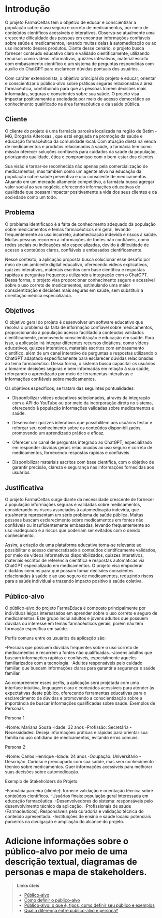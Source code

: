 # Introdução

O projeto FarmaCeltas tem o objetivo de educar e conscientizar a população sobre o uso seguro e correto de medicamentos, por meio de conteúdos científicos acessíveis e interativos. Observa-se atualmente uma crescente dificuldade das pessoas em encontrar informações confiáveis sobre saúde e medicamentos, levando muitas delas à automedicação ou ao uso incorreto desses produtos. Diante desse cenário, o projeto busca fornecer conteúdo educativo claro e validado cientificamente, utilizando recursos como vídeos informativos, quizzes interativos, material escrito com embasamento científico e um sistema de perguntas respondidas com auxílio do ChatGPT para esclarecer dúvidas pontuais dos usuários.

Com caráter extensionista, o objetivo principal do projeto é educar, orientar e conscientizar o público-alvo sobre práticas seguras relacionadas à área farmacêutica, contribuindo para que as pessoas tomem decisões mais informadas, seguras e conscientes sobre sua saúde. O projeto visa impactar positivamente a sociedade por meio do acesso democrático ao conhecimento qualificado na área farmacêutica e da saúde pública.

## Cliente 
O cliente do projeto é uma farmácia parceira localizada na região de Betim - MG, Drogaria Alterosas , que está engajada na promoção da saúde e educação farmacêutica da comunidade local. Com atuação direta na venda de medicamentos e produtos relacionados à saúde, a farmácia tem como missão oferecer soluções confiáveis para cuidados da saúde da população, priorizando qualidade, ética e compromisso com o bem-estar dos clientes.

Sua visão é tornar-se reconhecida não apenas pela comercialização de medicamentos, mas também como um agente ativo na educação da população sobre saúde preventiva e uso consciente de medicamentos. Atuando em um mercado altamente competitivo, a farmácia busca agregar valor social ao seu negócio, oferecendo informações educativas de qualidade que possam impactar positivamente a vida dos seus clientes e da sociedade como um todo.

## Problema
O problema identificado é a falta de conhecimento adequado da população sobre medicamentos e temas farmacêuticos em geral, levando frequentemente ao uso incorreto, automedicação indevida e riscos à saúde. Muitas pessoas recorrem a informações de fontes não confiáveis, como redes sociais ou indicações não especializadas, devido à dificuldade de acesso a conteúdos claros, confiáveis e embasados cientificamente.

Nesse contexto, a aplicação proposta busca solucionar esse desafio por meio de um ambiente digital educativo, oferecendo vídeos explicativos, quizzes interativos, materiais escritos com base científica e respostas rápidas a perguntas frequentes utilizando a integração com o ChatGPT. Dessa forma, o projeto visa proporcionar conhecimento seguro e acessível sobre o uso correto de medicamentos, estimulando uma maior conscientização e decisões mais seguras em saúde, sem substituir a orientação médica especializada.

## Objetivos

O objetivo geral do projeto é desenvolver um software educativo que resolva o problema da falta de informação confiável sobre medicamentos, proporcionando à população acesso facilitado a conteúdos validados cientificamente, promovendo conscientização e educação em saúde. Para isso, a aplicação irá integrar diferentes recursos didáticos, como vídeos educativos, quizzes interativos, materiais escritos com embasamento científico, além de um canal interativo de perguntas e respostas utilizando o ChatGPT adaptado especificamente para esclarecer dúvidas relacionadas ao tema farmacêutico. Dessa forma, o sistema busca capacitar os usuários a tomarem decisões seguras e bem informadas em relação à sua saúde, reforçando o aprendizado por meio de ferramentas interativas e informações confiáveis sobre medicamentos.

Os objetivos específicos, se tratam das seguintes pontualidades:
- Disponibilizar vídeos educativos selecionados, através da integração com a API do YouTube ou por meio da incorporação direta no sistema, oferecendo à população informações validadas sobre medicamentos e saúde.
- Desenvolver quizzes interativos que possibilitem aos usuários testar e reforçar seu conhecimento sobre os conteúdos disponibilizados, promovendo um aprendizado prático e eficaz.
- Oferecer um canal de perguntas integrado ao ChatGPT, especializado em responder dúvidas gerais relacionadas ao uso seguro e correto de medicamentos, fornecendo respostas rápidas e confiáveis.

- Disponibilizar materiais escritos com base científica, com o objetivo de garantir precisão, clareza e segurança nas informações fornecidas aos usuários.

## Justificativa

O projeto FarmaCeltas surge diante da necessidade crescente de fornecer à população informações seguras e validadas sobre medicamentos, considerando os riscos associados à automedicação indevida, que atualmente representam um sério problema de saúde pública. Muitas pessoas buscam esclarecimento sobre medicamentos em fontes não confiáveis ou insuficientemente embasadas, levando frequentemente ao uso inadequado e a riscos que poderiam ser evitados com o devido conhecimento.

Assim, a criação de uma plataforma educativa torna-se relevante ao possibilitar o acesso democratizado a conteúdos cientificamente validados, por meio de vídeos informativos disponibilizados, quizzes interativos, materiais escritos de referência científica e respostas automáticas via ChatGPT especializado em medicamentos. O projeto visa empoderar cidadãos comuns para que possam tomar decisões conscientes relacionadas à saúde e ao uso seguro de medicamentos, reduzindo riscos para a saúde individual e trazendo impacto positivo à saúde coletiva.

## Público-alvo

O público-alvo do projeto FarmaEduca é composto principalmente por indivíduos leigos interessados em aprender sobre o uso correto e seguro de medicamentos. Este grupo inclui adultos e jovens adultos que possuem dúvidas ou interesse em temas farmacêuticos gerais, porém não têm formação específica em saúde.

Perfis comuns entre os usuários da aplicação são:

-Pessoas que possuem dúvidas frequentes sobre o uso correto de medicamentos e recorrem a fontes não qualificadas.
-Jovens adultos que buscam informações rápidas e confiáveis, especialmente aqueles familiarizados com a tecnologia.
-Adultos responsáveis pelo cuidado familiar, que buscam informações claras para garantir a segurança e saúde familiar.

Ao compreender esses perfis, a aplicação será projetada com uma interface intuitiva, linguagem clara e conteúdos acessíveis para atender às expectativas deste público, oferecendo ferramentas educativas para o esclarecimento de dúvidas e promovendo a conscientização sobre a importância de buscar informações qualificadas sobre saúde.
Exemplos de Personas

Persona 1:

   -Nome: Mariana Souza
   -Idade: 32 anos
   -Profissão: Secretária
   -Necessidades: Deseja informações práticas e rápidas para orientar sua família no uso cotidiano de medicamentos, evitando erros comuns.

Persona 2:

   -Nome: Carlos Henrique
   -Idade: 24 anos
   -Ocupação: Universitário
   -Descrição: Curioso e preocupado com sua saúde, mas sem conhecimento técnico sobre medicamentos. Quer informações acessíveis para melhorar suas decisões sobre automedicação.

Exemplo de Stakeholders do Projeto

   -Farmácia parceira (cliente): fornece validação e orientação técnica sobre conteúdos científicos.
   -Usuários finais: população geral interessada em educação farmacêutica.
   -Desenvolvedores do sistema: responsáveis pelo desenvolvimento técnico da aplicação.
   -Profissionais de saúde (Farmacêuticos): Responsáveis pela curadoria e validação técnica do conteúdo apresentado.
   -Instituições de ensino e saúde locais: potenciais parceiros na divulgação e ampliação do alcance do projeto.

# Adicione informações sobre o público-alvo por meio de uma descrição textual, diagramas de personas e mapa de stakeholders.

> **Links úteis**:
> - [Público-alvo](https://blog.hotmart.com/pt-br/publico-alvo/)
> - [Como definir o público-alvo](https://exame.com/pme/5-dicas-essenciais-para-definir-o-publico-alvo-do-seu-negocio/)
> - [Público-alvo: o que é, tipos, como definir seu público e exemplos](https://klickpages.com.br/blog/publico-alvo-o-que-e/)
> - [Qual a diferença entre público-alvo e persona?](https://rockcontent.com/blog/diferenca-publico-alvo-e-persona/)
